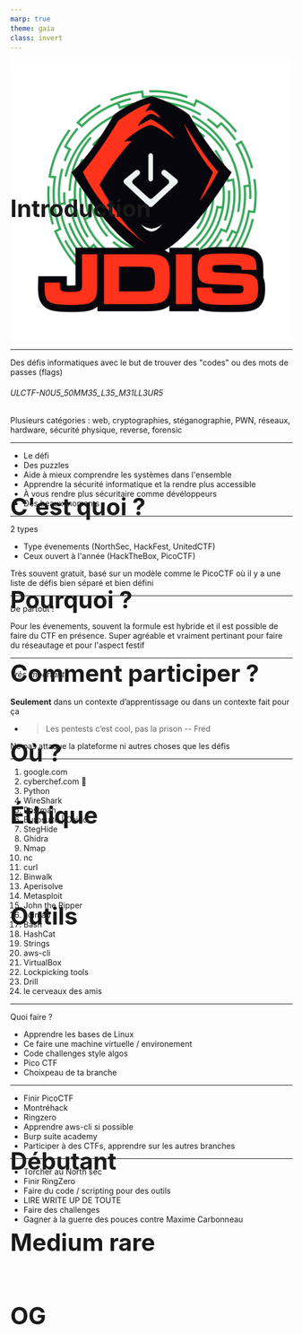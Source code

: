 ```yaml
---
marp: true
theme: gaia
class: invert
---
```

# Introduction
<!-- footer: Frédéric Bilodeau -->
<!-- ![bg left contain](../Images/hack1.jpeg)
![bg contain](../Images/hack2.jpeg) -->

![bg right:25% 100%](../Images/logo_jdis.png)
<style scoped>h1 {font-size: 300%;position:absolute; margin:25% 0;}</style>

---
# C'est quoi ?

Des défis informatiques avec le but de trouver des "codes" ou des mots de passes (flags)

###### ULCTF-N0U5_50MM35_L35_M31LL3UR5

Plusieurs catégories :
web, cryptographies, stéganographie, PWN, réseaux, hardware, sécurité physique, reverse, forensic  

---
# Pourquoi ?

- Le défi
- Des puzzles
- Aide à mieux comprendre les systèmes dans l'ensemble
- Apprendre la sécurité informatique et la rendre plus accessible
- À vous rendre plus sécuritaire comme dévéloppeurs
- Des beaux moments

---
# Comment participer ? 

2 types
- Type évenements (NorthSec, HackFest, UnitedCTF)
- Ceux ouvert à l'année (HackTheBox, PicoCTF)

Très souvent gratuit, basé sur un modèle comme le PicoCTF où il y a une liste de défis bien séparé et bien défini

---
<!-- paginate: true -->
<!-- header: Introduction -->
<!-- footer: "" -->

# Où ?

De partout !

Pour les évenements, souvent la formule est hybride et il est possible de faire du CTF en présence. Super agréable et vraiment pertinant pour faire du réseautage et pour l'aspect festif

---
# Éthique
###### Très important !

__Seulement__ dans un contexte d’apprentissage ou dans un contexte fait pour ça 

- > Les pentests c’est cool, pas la prison -- Fred

Ne pas attaque la plateforme ni autres choses que les défis

---
<style scoped>
{ columns: 3}
</style>
# Outils

1) google.com
2) cyberchef.com :watermelon:
3) Python
4) WireShark
5) Postman
6) Burpsuite | Caido
7) StegHide
8) Ghidra
9) Nmap
10) nc
11) curl
12) Binwalk
13) Aperisolve
14) Metasploit
15) John the Ripper
16) sqlmap
17) Bash
18) HashCat
19) Strings
20) aws-cli
21) VirtualBox
22) Lockpicking tools
23) Drill
24) le cerveaux des amis

---
# Débutant 

Quoi faire ?
- Apprendre les bases de Linux
- Ce faire une machine virtuelle / environement  
- Code challenges style algos
- Pico CTF
- Choixpeau de ta branche

---
# Medium rare

- Finir PicoCTF
- Montréhack
- Ringzero
- Apprendre aws-cli si possible
- Burp suite academy
- Participer à des CTFs, apprendre sur les autres branches

---
# OG
 - Torcher au North sec
 - Finir RingZero
 - Faire du code / scripting pour des outils
 - LIRE WRITE UP DE TOUTE
 - Faire des challenges 
 - Gagner à la guerre des pouces contre Maxime Carbonneau